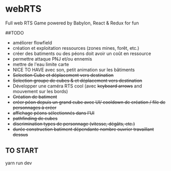 # webRTS

Full web RTS Game powered by Babylon, React & Redux for fun

##TODO
* améliorer flowfield
* création et exploitation ressources (zones mines, forêt, etc.)
* créer des batiments ou des péons doit avoir un coût en ressource
* permettre attaque PNJ et/ou ennemis
* mettre de l'eau limite carte
* NICE TO HAVE avec son, petit animation sur les bâtiments
* ~~Selection Cube et déplacement vers destination~~
* ~~Selection groupe de cubes & et déplacement vers destination~~
* Développer une caméra RTS cool (avec ~~keyboard arrows~~ and mouvement sur les bords)
* ~~Création de batiment~~
* ~~créer péon depuis un grand cube avec UI/ cooldown de création / file de personnages à créer~~
* ~~affichage péons sélectionnés dans l'UI~~
* ~~pathfinding de cubes~~
* ~~discrimination types de personnage (vitesse, dégâts, etc.)~~
* ~~durée construction batiment dépendante nombre ouvrier travaillant dessus~~

## TO START
yarn run dev